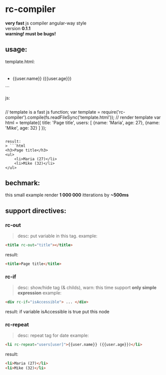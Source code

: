 rc-compiler
===========

**very fast** js compiler angular-way style<br/>
version **0.1.1**<br/>
**warning! must be bugs!**

usage:
------

template.html:
> ```html
<h3 rc-out="title"></h3>
<ul>
	<li rc-repeat="users[user]">{{user.name}} ({{user.age}})</li>
</ul>
```

js:
> ```javascript
// template is a fast js function;
var template = require('rc-compiler').compile(fs.readFileSync('template.html'));
// render template
var html = template({
	title: 'Page title',
	users: [
    		{name: 'Maria', age: 27},
    		{name: 'Mike', age: 32}
  	]
});
```

result:
> ```html
<h3>Page title</h3>
<ul>
	<li>Maria (27)</li>
	<li>Mike (32)</li>
</ul>
```

bechmark:
---------
this small example render **1 000 000** itterations by **~500ms**

support directives:
-------------------

### rc-out
> desc: put variable in this tag.
example: 
```html
<title rc-out="title"></title>
```
result: 
```html
<title>Page title</title>
```

### rc-if
> desc: show/hide tag (& childs), warn: this time support **only simple expression**
example:
```html
<div rc-if="isAccessible"> ... </div>
```
result: if variable isAccessible is true put this node

### rc-repeat
> desc: repeat tag for date
example: 
```html
<li rc-repeat="users[user]">{{user.name}} ({{user.age}})</li>
```
result: 
```html
<li>Maria (27)</li>
<li>Mike (32)</li>
```
